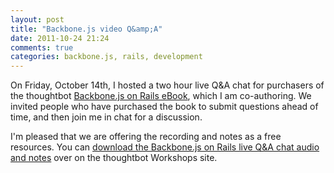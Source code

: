 ```yaml
---
layout: post
title: "Backbone.js video Q&amp;A"
date: 2011-10-24 21:24
comments: true
categories: backbone.js, rails, development
---
```


On Friday, October 14th, I hosted a two hour live Q&A chat for purchasers of the thoughtbot [Backbone.js on Rails eBook](http://workshops.thoughtbot.com/backbone-js-on-rails), which I am co-authoring. We invited people who have purchased the book to submit questions ahead of time, and then join me in chat for a discussion.

I'm pleased that we are offering the recording and notes as a free resources. You can [download the Backbone.js on Rails live Q&A chat audio and notes](http://workshops.thoughtbot.com/pages/backbone-js-on-rails-qa-live-chat-1) over on the thoughtbot Workshops site.
